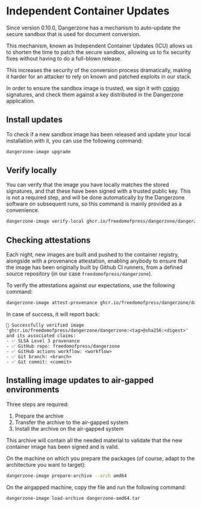 # Independent Container Updates

Since version 0.10.0, Dangerzone has a mechanism to auto-update the secure sandbox that is used for document conversion.

This mechanism, known as Independent Container Updates (ICU) allows us to shorten the time to patch the secure sandbox, allowing us to fix security fixes without having to do a full-blown release.

This increases the security of the conversion process dramatically, making it harder for an attacker to rely on known and patched exploits in our stack.

In order to ensure the sandbox image is trusted, we sign it with [cosign](https://www.sigstore.dev/) signatures, and check them against a key distributed in the Dangerzone application.

## Install updates

To check if a new sandbox image has been released and update your local installation with it, you can use the following command:

```bash
dangerzone-image upgrade
```

## Verify locally

You can verify that the image you have locally matches the stored signatures, and that these have been signed with a trusted public key. This is not a required step, and will be done automatically by the Dangerzone software on subsequent runs, so this command is mainly provided as a convenience.

```bash
dangerzone-image verify-local ghcr.io/freedomofpress/dangerzone/dangerzone
```

## Checking attestations

Each night, new images are built and pushed to the container registry, alongside
with a provenance attestation, enabling anybody to ensure that the image has
been originally built by Github CI runners, from a defined source repository (in our case `freedomofpress/dangerzone`).

To verify the attestations against our expectations, use the following command:

```bash
dangerzone-image attest-provenance ghcr.io/freedomofpress/dangerzone/dangerzone --repository freedomofpress/dangerzone
```

In case of success, it will report back:

```
🎉 Successfully verified image
'ghcr.io/freedomofpress/dangerzone/dangerzone:<tag>@sha256:<digest>'
and its associated claims:
- ✅ SLSA Level 3 provenance
- ✅ GitHub repo: freedomofpress/dangerzone
- ✅ GitHub actions workflow: <workflow>
- ✅ Git branch: <branch>
- ✅ Git commit: <commit>
```

## Installing image updates to air-gapped environments

Three steps are required:

1. Prepare the archive
2. Transfer the archive to the air-gapped system
3. Install the archive on the air-gapped system

This archive will contain all the needed material to validate that the new container image has been signed and is valid.

On the machine on which you prepare the packages (of course, adapt to the architecture you want to target):

```bash
dangerzone-image prepare-archive --arch amd64
```

On the airgapped machine, copy the file and run the following command:

```bash
dangerzone-image load-archive dangerzone-amd64.tar
```
